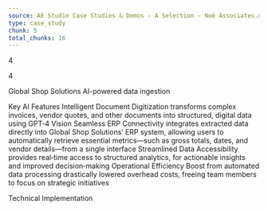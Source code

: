 ```yaml
---
source: AE Studio Case Studies & Demos - A Selection - Noë Associates.md
type: case_study
chunk: 5
total_chunks: 16
---
```


4

4

Global Shop Solutions
AI-powered data ingestion

Key AI Features
Intelligent Document Digitization transforms complex invoices, vendor quotes, and other documents into structured, digital data using GPT‑4 Vision
Seamless ERP Connectivity integrates extracted data directly into Global Shop Solutions’ ERP system, allowing users to automatically retrieve essential metrics—such as gross totals, dates, and vendor details—from a single interface
Streamlined Data Accessibility provides real‑time access to structured analytics, for actionable insights and improved decision‑making
Operational Efficiency Boost from automated data processing drastically lowered overhead costs, freeing team members to focus on strategic initiatives

Technical Implementation
